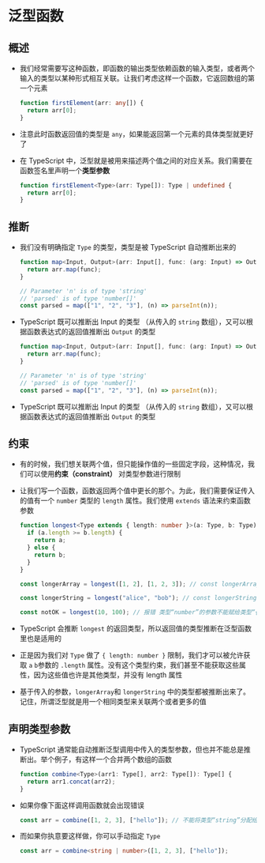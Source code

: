# 泛型函数

## 概述

- 我们经常需要写这种函数，即函数的输出类型依赖函数的输入类型，或者两个输入的类型以某种形式相互关联。让我们考虑这样一个函数，它返回数组的第一个元素

  ```ts
  function firstElement(arr: any[]) {
    return arr[0];
  }
  ```

- 注意此时函数返回值的类型是 `any`，如果能返回第一个元素的具体类型就更好了

- 在 TypeScript 中，泛型就是被用来描述两个值之间的对应关系。我们需要在函数签名里声明一个**类型参数**

  ```ts
  function firstElement<Type>(arr: Type[]): Type | undefined {
    return arr[0];
  }
  ```

## 推断

- 我们没有明确指定 `Type` 的类型，类型是被 TypeScript 自动推断出来的

  ```ts
  function map<Input, Output>(arr: Input[], func: (arg: Input) => Output): Output[] {
    return arr.map(func);
  }

  // Parameter 'n' is of type 'string'
  // 'parsed' is of type 'number[]'
  const parsed = map(["1", "2", "3"], (n) => parseInt(n));
  ```

- TypeScript 既可以推断出 Input 的类型 （从传入的 `string` 数组），又可以根据函数表达式的返回值推断出 `Output` 的类型

  ```ts
  function map<Input, Output>(arr: Input[], func: (arg: Input) => Output): Output[] {
    return arr.map(func);
  }

  // Parameter 'n' is of type 'string'
  // 'parsed' is of type 'number[]'
  const parsed = map(["1", "2", "3"], (n) => parseInt(n));
  ```

- TypeScript 既可以推断出 Input 的类型 （从传入的 `string` 数组），又可以根据函数表达式的返回值推断出 `Output` 的类型

## 约束

- 有的时候，我们想关联两个值，但只能操作值的一些固定字段，这种情况，我们可以使用**约束（constraint）** 对类型参数进行限制

- 让我们写一个函数，函数返回两个值中更长的那个。为此，我们需要保证传入的值有一个 `number` 类型的 `length` 属性。我们使用 `extends` 语法来约束函数参数

  ```ts
  function longest<Type extends { length: number }>(a: Type, b: Type) {
    if (a.length >= b.length) {
      return a;
    } else {
      return b;
    }
  }

  const longerArray = longest([1, 2], [1, 2, 3]); // const longerArray: number[]

  const longerString = longest("alice", "bob"); // const longerString: "alice" | "bob"

  const notOK = longest(10, 100); // 报错 类型“number”的参数不能赋给类型“{ length: number; }”的参数
  ```

- TypeScript 会推断 `longest` 的返回类型，所以返回值的类型推断在泛型函数里也是适用的

- 正是因为我们对 `Type` 做了 `{ length: number }` 限制，我们才可以被允许获取 `a` `b`参数的 `.length` 属性。没有这个类型约束，我们甚至不能获取这些属性，因为这些值也许是其他类型，并没有 length 属性

- 基于传入的参数，`longerArray`和 `longerString` 中的类型都被推断出来了。记住，所谓泛型就是用一个相同类型来关联两个或者更多的值

## 声明类型参数

- TypeScript 通常能自动推断泛型调用中传入的类型参数，但也并不能总是推断出。举个例子，有这样一个合并两个数组的函数

  ```ts
  function combine<Type>(arr1: Type[], arr2: Type[]): Type[] {
    return arr1.concat(arr2);
  }
  ```

- 如果你像下面这样调用函数就会出现错误

  ```ts
  const arr = combine([1, 2, 3], ["hello"]); // 不能将类型“string”分配给类型“number”
  ```

- 而如果你执意要这样做，你可以手动指定 `Type`

  ```ts
  const arr = combine<string | number>([1, 2, 3], ["hello"]);
  ```
